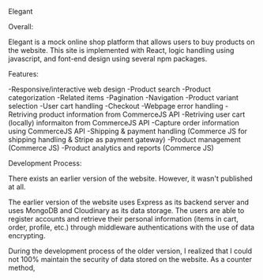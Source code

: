 Elegant

Overall:

Elegant is a mock online shop platform that allows users to buy products on the website. This site is implemented with React, logic handling using javascript, and font-end design using several npm packages.

Features:

-Responsive/interactive web design
-Product search
-Product categorization
-Related items
-Pagination
-Navigation
-Product variant selection
-User cart handling
-Checkout
-Webpage error handling
-Retriving product information from CommerceJS API
-Retriving user cart (locally) informaiton from CommerceJS API
-Capture order information using CommerceJS API
-Shipping & payment handling (Commerce JS for shipping handling & Stripe as payment gateway)
-Product management (Commerce JS)
-Product analytics and reports (Commerce JS)

Development Process:

There exists an earlier version of the website. However, it wasn't published at all.

The earlier version of the website uses Express as its backend server and uses MongoDB and Cloudinary as its data storage. The users are able to register accounts and retrieve their personal information (items in cart, order, profile, etc.) through middleware authentications with the use of data encrypting.

During the development process of the older version, I realized that I could not 100% maintain the security of data stored on the website. As a counter method, 